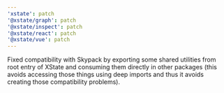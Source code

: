 ```yaml
---
'xstate': patch
'@xstate/graph': patch
'@xstate/inspect': patch
'@xstate/react': patch
'@xstate/vue': patch
---
```


Fixed compatibility with Skypack by exporting some shared utilities from root entry of XState and consuming them directly in other packages (this avoids accessing those things using deep imports and thus it avoids creating those compatibility problems).
